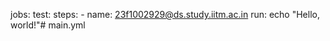 jobs:
  test:
    steps:
      - name: 23f1002929@ds.study.iitm.ac.in
        run: echo "Hello, world!"# main.yml

